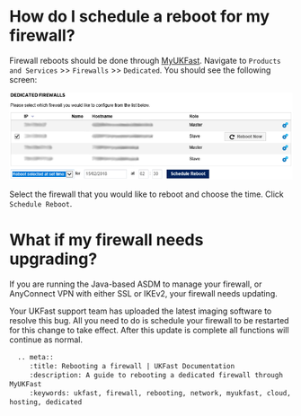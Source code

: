 # How do I schedule a reboot for my firewall?

Firewall reboots should be done through [MyUKFast](https://my.ukfast.co.uk). Navigate to `Products and Services` >> `Firewalls` >> `Dedicated`. You should see the following screen:

![firewallrebootscreen](firewallrebootscreen.png)

Select the firewall that you would like to reboot and choose the time. Click `Schedule Reboot`.


# What if my firewall needs upgrading?

If you are running the Java-based ASDM to manage your firewall, or AnyConnect VPN with either SSL or IKEv2, your firewall needs updating.

Your UKFast support team has uploaded the latest imaging software to resolve this bug. All you need to do is schedule your firewall to be restarted for this change to take effect.  After this update is complete all functions will continue as normal.

```eval_rst
  .. meta::
     :title: Rebooting a firewall | UKFast Documentation
     :description: A guide to rebooting a dedicated firewall through MyUKFast
     :keywords: ukfast, firewall, rebooting, network, myukfast, cloud, hosting, dedicated
```
